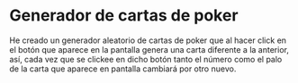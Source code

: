 # Generador de cartas de poker

He creado un generador aleatorio de cartas de poker que al hacer click en el botón que aparece 
en la pantalla genera una carta diferente a la anterior, así, cada vez que se clickee en dicho 
botón tanto el número como el palo de la carta que aparece en pantalla cambiará por otro nuevo.


